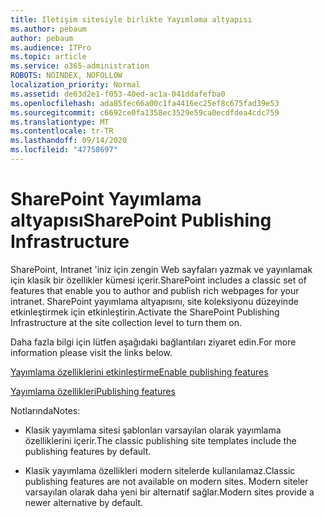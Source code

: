 ```yaml
---
title: Iletişim sitesiyle birlikte Yayımlama altyapısı
ms.author: pebaum
author: pebaum
ms.audience: ITPro
ms.topic: article
ms.service: o365-administration
ROBOTS: NOINDEX, NOFOLLOW
localization_priority: Normal
ms.assetid: de63d2e1-f053-40ed-ac1a-041ddafefba0
ms.openlocfilehash: ada85fec66a00c1fa4416ec25ef8c675fad39e53
ms.sourcegitcommit: c6692ce0fa1358ec3529e59ca0ecdfdea4cdc759
ms.translationtype: MT
ms.contentlocale: tr-TR
ms.lasthandoff: 09/14/2020
ms.locfileid: "47758697"
---
```

# <a name="sharepoint-publishing-infrastructure"></a><span data-ttu-id="0684b-102">SharePoint Yayımlama altyapısı</span><span class="sxs-lookup"><span data-stu-id="0684b-102">SharePoint Publishing Infrastructure</span></span>


<span data-ttu-id="0684b-103">SharePoint, Intranet 'iniz için zengin Web sayfaları yazmak ve yayınlamak için klasik bir özellikler kümesi içerir.</span><span class="sxs-lookup"><span data-stu-id="0684b-103">SharePoint includes a classic set of features that enable you to author and publish rich webpages for your intranet.</span></span> <span data-ttu-id="0684b-104">SharePoint yayımlama altyapısını, site koleksiyonu düzeyinde etkinleştirmek için etkinleştirin.</span><span class="sxs-lookup"><span data-stu-id="0684b-104">Activate the SharePoint Publishing Infrastructure at the site collection level to turn them on.</span></span>

<span data-ttu-id="0684b-105">Daha fazla bilgi için lütfen aşağıdaki bağlantıları ziyaret edin.</span><span class="sxs-lookup"><span data-stu-id="0684b-105">For more information please visit the links below.</span></span>

[<span data-ttu-id="0684b-106">Yayımlama özelliklerini etkinleştirme</span><span class="sxs-lookup"><span data-stu-id="0684b-106">Enable publishing features</span></span>](https://support.office.com/article/Enable-publishing-features-479677A6-8B33-4AC7-907D-071C1C7E4518)

[<span data-ttu-id="0684b-107">Yayımlama özellikleri</span><span class="sxs-lookup"><span data-stu-id="0684b-107">Publishing features</span></span>](https://support.office.com/article/Features-enabled-in-a-SharePoint-Online-publishing-site-3AB3810C-3C2C-4361-9D0E-0CBE666EA0B0?wt.mc_id=O365_Portal_MMaven#__toc336865553)

<span data-ttu-id="0684b-108">Notlarında</span><span class="sxs-lookup"><span data-stu-id="0684b-108">Notes:</span></span>

- <span data-ttu-id="0684b-109">Klasik yayımlama sitesi şablonları varsayılan olarak yayımlama özelliklerini içerir.</span><span class="sxs-lookup"><span data-stu-id="0684b-109">The classic publishing site templates include the publishing features by default.</span></span>

- <span data-ttu-id="0684b-110">Klasik yayımlama özellikleri modern sitelerde kullanılamaz.</span><span class="sxs-lookup"><span data-stu-id="0684b-110">Classic publishing features are not available on modern sites.</span></span> <span data-ttu-id="0684b-111">Modern siteler varsayılan olarak daha yeni bir alternatif sağlar.</span><span class="sxs-lookup"><span data-stu-id="0684b-111">Modern sites provide a newer alternative by default.</span></span>

